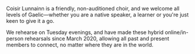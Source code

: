   <p data-astro-source-file="/Users/penalosa/Documents/london-gaelic-choir/src/pages/index.astro" data-astro-source-loc="42:12">
Coisir Lunnainn is a friendly, non-auditioned choir, and we welcome
          all levels of Gaelic—whether you are a native speaker, a learner
          or you're just keen to give it a go.
</p> <p data-astro-source-file="/Users/penalosa/Documents/london-gaelic-choir/src/pages/index.astro" data-astro-source-loc="47:12">
We rehearse on Tuesday evenings, and have made these hybrid
          online/in-person rehearsals since March 2020, allowing all past and
          present members to connect, no matter where they are in the world.
</p>  